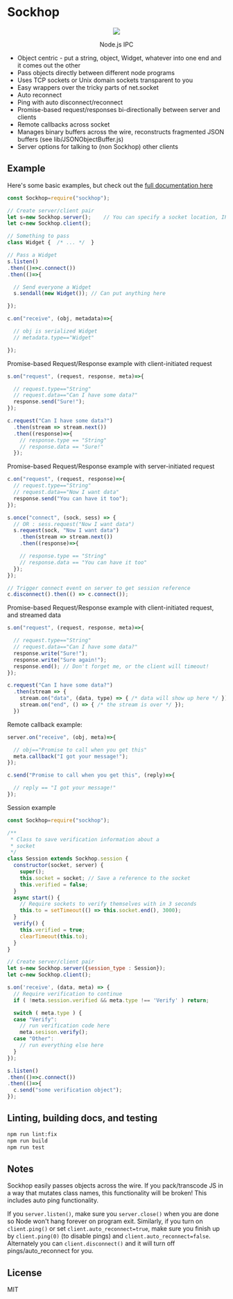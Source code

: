 # Sockhop

<p align="center">
  <img src="https://raw.githubusercontent.com/DaxBot/sockhop/master/assets/sockhop_365px.png">
  <p align="center">Node.js IPC</p>
</p>

- Object centric - put a string, object, Widget, whatever into one end and it comes out the other
- Pass objects directly between different node programs
- Uses TCP sockets or Unix domain sockets transparent to you
- Easy wrappers over the tricky parts of net.socket
- Auto reconnect  
- Ping with auto disconnect/reconnect
- Promise-based request/responses bi-directionally between server and clients
- Remote callbacks across socket
- Manages binary buffers across the wire, reconstructs fragmented JSON buffers (see lib/JSONObjectBuffer.js)
- Server options for talking to (non Sockhop) other clients

## Example
Here's some basic examples, but check out the [full documentation here](API.md)

```javascript
const Sockhop=require("sockhop");

// Create server/client pair
let s=new Sockhop.server();    // You can specify a socket location, IP address, etc. or it will pick defaults
let c=new Sockhop.client();

// Something to pass 
class Widget {  /* ... */  }

// Pass a Widget
s.listen()
.then(()=>c.connect())
.then(()=>{

  // Send everyone a Widget 
  s.sendall(new Widget()); // Can put anything here

});

c.on("receive", (obj, metadata)=>{

  // obj is serialized Widget
  // metadata.type=="Widget"

});  

```

Promise-based Request/Response example with client-initiated request
```javascript
s.on("request", (request, response, meta)=>{

  // request.type=="String"
  // request.data=="Can I have some data?"
  response.send("Sure!");
});

c.request("Can I have some data?")
  .then(stream => stream.next())
  .then((response)=>{
    // response.type == "String"
    // response.data == "Sure!"
  });
```

Promise-based Request/Response example with server-initiated request
```javascript
c.on("request", (request, response)=>{
  // request.type=="String"
  // request.data=="Now I want data"
  response.send("You can have it too");
});

s.once("connect", (sock, sess) => {
  // OR : sess.request("Now I want data")
  s.request(sock, "Now I want data")
    .then(stream => stream.next())
    .then((response)=>{

    // response.type == "String"
    // response.data == "You can have it too"
  });
});

// Trigger connect event on server to get session reference
c.disconnect().then(() => c.connect());
```

Promise-based Request/Response example with client-initiated request, and streamed data
```javascript
s.on("request", (request, response, meta)=>{

  // request.type=="String"
  // request.data=="Can I have some data?"
  response.write("Sure!");
  response.write("Sure again!");
  response.end(); // Don't forget me, or the client will timeout!
});

c.request("Can I have some data?")
  .then(stream => {
    stream.on("data", (data, type) => { /* data will show up here */ });
    stream.on("end", () => { /* the stream is over */ });
  })
```


Remote callback example:
```javascript
server.on("receive", (obj, meta)=>{

  // obj=="Promise to call when you get this"
  meta.callback("I got your message!");
});

c.send("Promise to call when you get this", (reply)=>{

  // reply == "I got your message!"
});
```

Session example
```javascript
const Sockhop=require("sockhop");

/**
 * Class to save verification information about a
 * socket
 */
class Session extends Sockhop.session {
  constructor(socket, server) {
    super();
    this.socket = socket; // Save a reference to the socket
    this.verified = false;
  }
  async start() {
    // Require sockets to verify themselves with in 3 seconds
    this.to = setTimeout(() => this.socket.end(), 3000);
  }
  verify() {
    this.verified = true;
    clearTimeout(this.to);
  }
}

// Create server/client pair
let s=new Sockhop.server({session_type : Session});
let c=new Sockhop.client();

s.on('receive', (data, meta) => {
  // Require verification to continue
  if ( !meta.session.verified && meta.type !== 'Verify' ) return;

  switch ( meta.type ) {
  case "Verify":
    // run verification code here
    meta.sesison.verify();
  case "Other":
    // run everything else here
  }
});

s.listen()
.then(()=>c.connect())
.then(()=>{
  c.send("some verification object");
});
```



## Linting, building docs, and testing
```sh
npm run lint:fix
npm run build
npm run test
```

## Notes
Sockhop easily passes objects across the wire.  If you pack/transcode JS in a way that mutates class names, this functionality will be broken!  This includes auto ping functionality.

If you ```server.listen()```, make sure you ```server.close()``` when you are done so Node won't hang forever on program exit.  Similarly, if you turn on ```client.ping()``` or set ```client.auto_reconnect=true```, make sure you finish up by ```client.ping(0)``` (to disable pings) and ```client.auto_reconnect=false```.  Alternately you can ```client.disconnect()``` and it will turn off pings/auto_reconnect for you.

## License
MIT
